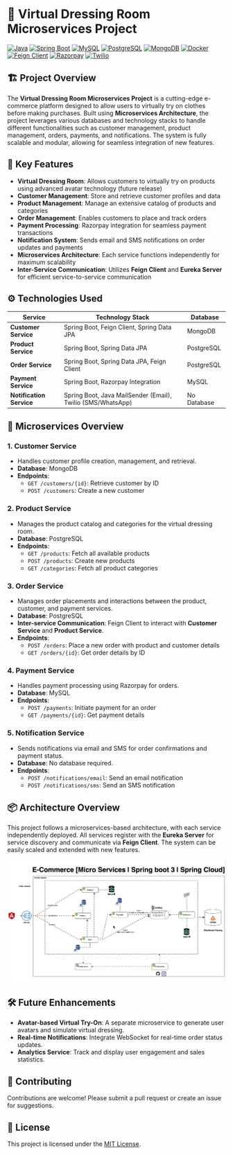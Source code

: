 # 👗 Virtual Dressing Room Microservices Project

[![Java](https://img.shields.io/badge/Java-ED8B00?style=for-the-badge&logo=java&logoColor=white)](https://www.oracle.com/java/)
[![Spring Boot](https://img.shields.io/badge/Spring_Boot-6DB33F?style=for-the-badge&logo=spring-boot&logoColor=white)](https://spring.io/projects/spring-boot)
[![MySQL](https://img.shields.io/badge/MySQL-00000F?style=for-the-badge&logo=mysql&logoColor=white)](https://www.mysql.com/)
[![PostgreSQL](https://img.shields.io/badge/PostgreSQL-316192?style=for-the-badge&logo=postgresql&logoColor=white)](https://www.postgresql.org/)
[![MongoDB](https://img.shields.io/badge/MongoDB-47A248?style=for-the-badge&logo=mongodb&logoColor=white)](https://www.mongodb.com/)
[![Docker](https://img.shields.io/badge/Docker-2496ED?style=for-the-badge&logo=docker&logoColor=white)](https://www.docker.com/)
[![Feign Client](https://img.shields.io/badge/Feign_Client-2962FF?style=for-the-badge&logo=spring&logoColor=white)](https://spring.io/projects/spring-cloud-openfeign)
[![Razorpay](https://img.shields.io/badge/Razorpay-02042B?style=for-the-badge&logo=razorpay&logoColor=white)](https://razorpay.com/)
[![Twilio](https://img.shields.io/badge/Twilio-F22F46?style=for-the-badge&logo=twilio&logoColor=white)](https://www.twilio.com/)

## 🏗️ Project Overview

The **Virtual Dressing Room Microservices Project** is a cutting-edge e-commerce platform designed to allow users to virtually try on clothes before making purchases. Built using **Microservices Architecture**, the project leverages various databases and technology stacks to handle different functionalities such as customer management, product management, orders, payments, and notifications. The system is fully scalable and modular, allowing for seamless integration of new features.

## 🌟 Key Features

- **Virtual Dressing Room**: Allows customers to virtually try on products using advanced avatar technology (future release)
- **Customer Management**: Store and retrieve customer profiles and data
- **Product Management**: Manage an extensive catalog of products and categories
- **Order Management**: Enables customers to place and track orders
- **Payment Processing**: Razorpay integration for seamless payment transactions
- **Notification System**: Sends email and SMS notifications on order updates and payments
- **Microservices Architecture**: Each service functions independently for maximum scalability
- **Inter-Service Communication**: Utilizes **Feign Client** and **Eureka Server** for efficient service-to-service communication

## ⚙️ Technologies Used

| Service             | Technology Stack                                                 | Database     |
|---------------------|------------------------------------------------------------------|--------------|
| **Customer Service**| Spring Boot, Feign Client, Spring Data JPA                        | MongoDB      |
| **Product Service** | Spring Boot, Spring Data JPA                                      | PostgreSQL   |
| **Order Service**   | Spring Boot, Spring Data JPA, Feign Client                        | PostgreSQL   |
| **Payment Service** | Spring Boot, Razorpay Integration                                | MySQL        |
| **Notification Service** | Spring Boot, Java MailSender (Email), Twilio (SMS/WhatsApp) | No Database  |

## 📜 Microservices Overview

### 1. **Customer Service**
- Handles customer profile creation, management, and retrieval.
- **Database**: MongoDB
- **Endpoints**:
  - `GET /customers/{id}`: Retrieve customer by ID
  - `POST /customers`: Create a new customer

### 2. **Product Service**
- Manages the product catalog and categories for the virtual dressing room.
- **Database**: PostgreSQL
- **Endpoints**:
  - `GET /products`: Fetch all available products
  - `POST /products`: Create new products
  - `GET /categories`: Fetch all product categories

### 3. **Order Service**
- Manages order placements and interactions between the product, customer, and payment services.
- **Database**: PostgreSQL
- **Inter-service Communication**: Feign Client to interact with **Customer Service** and **Product Service**.
- **Endpoints**:
  - `POST /orders`: Place a new order with product and customer details
  - `GET /orders/{id}`: Get order details by ID

### 4. **Payment Service**
- Handles payment processing using Razorpay for orders.
- **Database**: MySQL
- **Endpoints**:
  - `POST /payments`: Initiate payment for an order
  - `GET /payments/{id}`: Get payment details

### 5. **Notification Service**
- Sends notifications via email and SMS for order confirmations and payment status.
- **Database**: No database required.
- **Endpoints**:
  - `POST /notifications/email`: Send an email notification
  - `POST /notifications/sms`: Send an SMS notification

## 📦 Architecture Overview

This project follows a microservices-based architecture, with each service independently deployed. All services register with the **Eureka Server** for service discovery and communicate via **Feign Client**. The system can be easily scaled and extended with new features.

![Architecture Diagram](./assets/architecture-diagram.png)

## 🛠️ Future Enhancements
- **Avatar-based Virtual Try-On**: A separate microservice to generate user avatars and simulate virtual dressing.
- **Real-time Notifications**: Integrate WebSocket for real-time order status updates.
- **Analytics Service**: Track and display user engagement and sales statistics.

## 🤝 Contributing
Contributions are welcome! Please submit a pull request or create an issue for suggestions.

## 📝 License
This project is licensed under the [MIT License](LICENSE).
